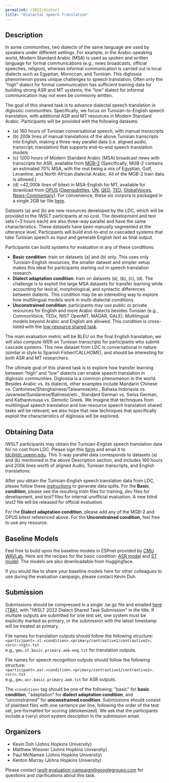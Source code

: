 ```yaml
---
permalink: /2022/dialect
title: "Dialectal Speech Translation"
---
```


## Description

In some communities, two dialects of the same language are used by speakers under different settings. For example, in the Arabic-speaking world, Modern Standard Arabic (MSA) is used as spoken and written language for formal communications (e.g., news broadcasts, official speeches, religion), whereas informal communication is carried out in local dialects such as Egyptian, Moroccan, and Tunisian. This diglossia phenomenon poses unique challenges to speech translation. Often only the “high” dialect for formal communication has sufficient training data for building strong ASR and MT systems; the “low” dialect for informal communication may not even be commonly written.

The goal of this shared task is to advance dialectal speech translation in diglossic communities. Specifically, we focus on Tunisian-to-English speech translation, with additional ASR and MT resources in Modern Standard Arabic. Participants will be provided with the following datasets: 

-  (a) 160 hours of Tunisian conversational speech, with manual transcripts
-  (b) 200k lines of manual translations of the above Tunisian transcripts into English, making a three-way parallel data (i.e. aligned audio, transcript, translation) that supports end-to-end speech translation models
-  (c) 1200 hours of Modern Standard Arabic (MSA) broadcast news with transcripts for ASR, available from [MGB-2](https://arabicspeech.org/mgb2/) (Specifically, MGB-2 contains an estimated 70% MSA, with the rest being a mix of Egyptian, Gulf, Levantine, and North African dialectal Arabic. All of the MGB-2 train data is allowed.)
-  (d) ~42,000k lines of bitext in MSA-English for MT, available for download from [OPUS](https://opus.nlpl.eu) ([Opensubtitles](https://opus.nlpl.eu/OpenSubtitles-v2018.php), [UN](https://conferences.unite.un.org/UNCorpus), [QED](https://opus.nlpl.eu/QED-v2.0a.php), [TED](https://opus.nlpl.eu/TED2020-v1.php), [GlobalVoices](https://opus.nlpl.eu/GlobalVoices-v2017q3.php), [News-Commentary](https://opus.nlpl.eu/News-Commentary-v16.php)). For convenience, these six corpora is packaged in a single 2GB tar file [here](https://www.cs.jhu.edu/~kevinduh/j/iwslt22/iwslt22-dialect-bitext.tgz). 

Datasets (a) and (b) are new resources developed by the LDC, which will be provided to the IWSLT participants at no cost. The development and test sets (~3 hours each) are also three-way parallel and have the same characteristics. These datasets have been manually segmented at the utterance level. Participants will build end-to-end or cascaded systems that take Tunisian speech as input and generate English text as final output. 

Participants can build systems for evaluation in any of these conditions:
- <b>Basic condition</b>: train on datasets (a) and (b) only. This uses only Tunisian-English resources; the smaller dataset and simpler setup makes this ideal for participants starting out in speech translation research. 
- <b>Dialect adaptation condition</b>: train on datasets (a), (b), (c), (d). The challenge is to exploit the large MSA datasets for transfer learning while accounting for lexical, morphological, and syntactic differences between dialects. This condition may be an interesting way to explore how multilingual models work in multi-dialectal conditions. 
- <b>Unconstrained condition</b>: participants may use public or private resources for English and more Arabic dialects besides Tunisian (e.g., CommonVoice, TEDx, NIST OpenMT, MADAR, GALE). Multilingual models beyond Arabic and English are allowed. This condition is cross-listed with the [low-resource shared task](low-resource.md).

The main evaluation metric will be BLEU on the final English translation; we will also compute WER on Tunisian transcripts for participants who submit cascade systems. This new dataset from LDC is conversational in nature (similar in style to Spanish Fisher/CALLHOME), and should be interesting for both ASR and MT researchers.

The ultimate goal of this shared task is to explore how transfer learning between “high” and “low” dialects can enable speech translation in diglossic communities. Diglossia is a common phenomenon in the world. Besides Arabic vs. its dialects, other examples include Mandarin Chinese vs. Cantonese/Shanghainese/Taiwanese/etc., Bahasa Indonesia vs. Javanese/Sundanese/Balinese/etc., Standard German vs. Swiss German, and Katharevousa vs. Demotic Greek. We imagine that techniques from multilingual speech translation and low-resource speech translation shared tasks will be relevant; we also hope that new techniques that specifically exploit the characteristics of diglossia will be explored. 

## Obtaining Data

IWSLT participants may obtain the Tunisian-English speech translation data for no cost from LDC. Please sign this [form](https://www.cs.jhu.edu/~kevinduh/j/iwslt22/IWSLT_2022_LDC_Evaluation_Agreement) and email it to ldc@ldc.upenn.edu. This 3-way parallel data corresponds to datasets (a) and (b) mentioned in the above Description section, and includes 160 hours and 200k lines worth of aligned Audio, Tunisian transcripts, and English translations. 

After you obtain the Tunisian-English speech translation data from LDC, please follow these [instructions](https://github.com/kevinduh/iwslt22-dialect) to generate data splits. For the <b>Basic condition</b>, please see the resulting <i>train</i> files for training, <i>dev</i> files for development, and <i>test1</i> files for internal unofficial evaluation. A new blind <i>test2</i> file will be released for official evaluation. 

For the <b>Dialect adaptation condition</b>, please add any of the MGB-2 and OPUS bitext referenced above. For the <b>Unconstrained condition</b>, feel free to use any resource. 

## Baseline Models

Feel free to build upon the baseline models in ESPnet provided by <a href="https://shinjiwlab.github.io">CMU WAVLab</a>. Here are the recipes for the basic condition: <a href="https://github.com/espnet/espnet/blob/master/egs2/iwslt22_dialect/asr1/RESULTS.md">ASR model</a> and 
<a href="https://github.com/espnet/espnet/blob/master/egs2/iwslt22_dialect/st1/RESULTS.md">ST model</a>. The models are also downloadable from Huggingface. 

If you would like to share your baseline models here for other colleagues to use during the evaluation campaign, please contact Kevin Duh. 

## Submission

Submissions should be compressed in a single .tar.gz file and emailed [here (TBA)](TBA), with "IWSLT 2022 Dialect Shared Task Submission" in the title. If multiple outputs are submitted for one test set, one system must be explicitly marked as primary, or the submission with the latest timestamp will be treated as primary. 

File names for translation outputs should follow the following structure:  <br>
```<participant>.st.<condition>.<primary/contrastive1/contrastive2>.<src>-<tgt>.txt``` <br>
e.g.,
```gmu.st.basic.primary.aeb-eng.txt``` for translation outputs.

File names for speech recognition outputs should follow the following structure:  <br>
```<participant>.asr.<condition>.<primary/contrastive1/contrastive2>.<src>.txt``` <br>
e.g.,
```gmu.asr.basic.primary.aeb.txt``` for ASR outputs.

The ```<condition>``` tag should be one of the following: "basic" for <b>basic condition</b>, "adaptation" for <b>dialect adaptation condition</b>, and "unconstrained" for <b>unconstrained condition</b>. Submissions should consist of plaintext files with one sentence per line, following the order of the test set, pre-formatted for scoring (detokenized). We ask that the participants include a (very) short system desciption in the submission email.

## Organizers

- Kevin Duh (Johns Hopkins University) 
- Matthew Wiesner (Johns Hopkins University) 
- Paul McNamee (Johns Hopkins University) 
- Kenton Murray (Johns Hopkins University)

Please contact iwslt-evaluation-campaign@googlegroups.com for questions and clarifications about this task. 

<!-- Markdown notes: comments can be formed as above; bulleted lines start with a - ; if you want to have a line break either put a blank line in between the text or leave two spaces at the end of the line -->

